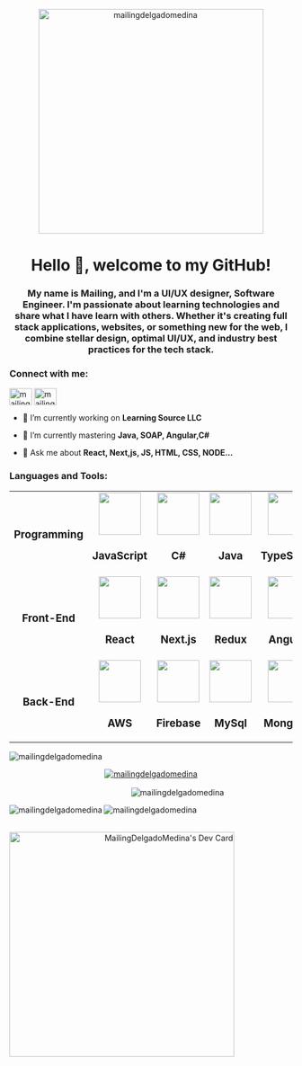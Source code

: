 

<p align="center"  height="400"  > <img height="400" src="https://i.pinimg.com/originals/bf/c6/7a/bfc67a7da17b8a3f224b0ba748c71364.gif" alt="mailingdelgadomedina" /> </p>
<h1 align="center">Hello 👋, welcome to my GitHub!</h1>
<h3 align="center">My name is Mailing, and I'm a UI/UX designer, Software Engineer. I'm passionate about learning technologies and share what I have learn with others. Whether it's creating full stack applications, websites, or something new for the web, I combine stellar design, optimal UI/UX, and industry best practices for the tech stack.</h3>
<h3 align="left">Connect with me:</h3>
<p align="left">
<a href="https://dev.to/mailingdelgadomedina" target="blank"><img align="center" src="https://raw.githubusercontent.com/rahuldkjain/github-profile-readme-generator/master/src/images/icons/Social/devto.svg" alt="mailingdelgadomedina" height="30" width="40" /></a>
<a href="https://linkedin.com/in/mailing-delgado-medina" target="blank"><img align="center" src="https://raw.githubusercontent.com/rahuldkjain/github-profile-readme-generator/master/src/images/icons/Social/linked-in-alt.svg" alt="mailingdelgadomedina" height="30" width="40" /></a>
</p>


- 🔭 I’m currently working on **Learning Source LLC**

- 🌱 I’m currently mastering **Java, SOAP, Angular,C#** 

- 💬 Ask me about **React, Next,js, JS, HTML, CSS, NODE...**

<h3 align="left">Languages and Tools:</h3>
<table align="center">
<tr>
  <td align="center">
    <h3 align="center">Programming</h3>
  </td>
  <td align="center">
    <img src="https://github.com/BrianHHough/devicon/blob/master/icons/javascript/javascript-plain.svg" width=75 height=75 align="center">
    <h3 align="center">JavaScript</h3>
  </td>
  <td align="center">
    <img src="https://seeklogo.com/images/C/c-sharp-c-logo-02F17714BA-seeklogo.com.png" width=75 height=75 align="center">
    <h3 align="center">C#</h3>
  </td>
<!--   <td align="center">
    <img src="https://github.com/BrianHHough/devicon/blob/master/icons/kotlin/kotlin-original.svg" width=75 height=75 align="center">
    <h3 align="center">Kotlin</h3>
  </td> -->
  <td align="center">
    <img src="https://github.com/BrianHHough/devicon/blob/master/icons/java/java-original-wordmark.svg" width=75 height=75 align="center">
    <h3 align="center">Java</h3>
  </td>
  <td align="center">
    <img src="https://github.com/BrianHHough/devicon/blob/master/icons/typescript/typescript-plain.svg" width=75 height=75 align="center">
    <h3 align="center">TypeScript</h3>
  </td>
  <td align="center">
    <img src="https://res.cloudinary.com/programandoconmei/image/upload/v1647383864/pngfind.com-js-logo-png-6833893_ep9tlq.png" width=75 height=75 align="center">
    <h3 align="center">NodeJS</h3>
  </td>
</tr>
  
<tr>
  <td align="center">
    <h3 align="center">Front-End</h3>
  </td>
  <td align="center">
    <img src="https://github.com/BrianHHough/devicon/blob/master/icons/react/react-original.svg" width=75 height=75 align="center">
    <h3 align="center">React</h3>
  </td>
  <td align="center">
    <img src="https://github.com/BrianHHough/devicon/blob/master/icons/nextjs/nextjs-original-wordmark.svg" width=75 height=75 align="center">
    <h3 align="center">Next.js</h3>
  </td>
  <td align="center">
    <img src="https://github.com/BrianHHough/devicon/blob/master/icons/redux/redux-original.svg" width=75 height=75 align="center">
    <h3 align="center">Redux</h3>
  </td>
  <td align="center">
    <img src="https://github.com/BrianHHough/devicon/blob/master/icons/angularjs/angularjs-plain.svg" width=75 height=75 align="center">
    <h3 align="center">Angular</h3>
  </td>
<!--   <td align="center">
    <img src="https://github.com/BrianHHough/devicon/blob/master/icons/vuejs/vuejs-original.svg" width=75 height=75 align="center">
    <h3 align="center">Vue</h3>
  </td> -->
  <td align="center">
    <img src="https://upload.wikimedia.org/wikipedia/commons/thumb/d/d5/Tailwind_CSS_Logo.svg/2048px-Tailwind_CSS_Logo.svg.png" width=75 height=75 align="center">
    <h3 align="center">Tailwind</h3>
  </td>
</tr>

<tr>
  <td align="center">
    <h3 align="center">Back-End</h3>
  </td>
  <td align="center">
    <img src="https://github.com/BrianHHough/devicon/blob/master/icons/amazonwebservices/amazonwebservices-plain-wordmark.svg" width=75 height=75 align="center">
    <h3 align="center">AWS</h3>
  </td>
<!--   <td align="center">
    <img src="https://www.vectorlogo.zone/logos/google_cloud/google_cloud-icon.svg" width=75 height=75 align="center">
    <h3 align="center">Google Cloud</h3>
  </td> -->
  <td align="center">
    <img src="https://res.cloudinary.com/programandoconmei/image/upload/v1647384075/firebase_cufgin.png" width=75 height=75 align="center">
    <h3 align="center">Firebase</h3>
  </td>
  <td align="center">
    <img src="https://cdn.freebiesupply.com/logos/large/2x/mysql-logo-png-transparent.png" width=75 height=75 align="center">
    <h3 align="center">MySql</h3>
  </td>
  <td align="center">
    <img src="https://github.com/BrianHHough/devicon/blob/master/icons/mongodb/mongodb-original.svg" width=75 height=75 align="center">
    <h3 align="center">MongoDB</h3>
  </td>
  <td align="center">
    <img src="https://github.com/BrianHHough/devicon/blob/master/icons/nodejs/nodejs-original.svg" width=75 height=75 align="center">
    <h3 align="center">Express</h3>
  </td>
</tr>

</table>




<p align="left"> <img src="https://komarev.com/ghpvc/?username=mailingdelgadomedina&label=Profile%20views&color=0e75b6&style=flat" alt="mailingdelgadomedina" /> </p>

<p align="center"> <a href="https://github.com/ryo-ma/github-profile-trophy"><img src="https://github-profile-trophy.vercel.app/?username=mailingdelgadomedina&theme=algolia&row=1" alt="mailingdelgadomedina" /></a> </p>



<!--### Blogs posts BLOG-POST-LIST:START -->
<!-- BLOG-POST-LIST:END -->

<p>&nbsp;&nbsp;&nbsp;&nbsp;&nbsp;&nbsp;&nbsp;&nbsp;&nbsp;&nbsp;&nbsp;&nbsp;&nbsp;&nbsp;&nbsp;&nbsp;&nbsp;&nbsp;&nbsp;&nbsp;&nbsp;&nbsp;&nbsp;&nbsp;&nbsp;&nbsp;&nbsp;&nbsp;&nbsp;&nbsp;&nbsp;&nbsp;&nbsp;&nbsp;&nbsp;&nbsp;&nbsp;&nbsp;&nbsp;&nbsp;&nbsp;&nbsp;&nbsp;&nbsp;&nbsp;&nbsp;&nbsp;&nbsp;&nbsp;&nbsp;&nbsp;&nbsp;&nbsp;&nbsp;&nbsp;<img align="center" src="https://github-readme-streak-stats.herokuapp.com/?user=mailingdelgadomedina&theme=radical&row=1" alt="mailingdelgadomedina" /></p>


<p><img align="left"  src="https://github-readme-stats.vercel.app/api/top-langs?username=mailingdelgadomedina&show_icons=true&locale=en&layout=compact&theme=algolia" alt="mailingdelgadomedina" /></p>

<p><img align="center" src="https://github-readme-stats.vercel.app/api?username=mailingdelgadomedina&show_icons=true&locale=en&theme=algolia" alt="mailingdelgadomedina" /></p>
<p>
&nbsp;&nbsp;&nbsp;&nbsp;&nbsp;&nbsp;&nbsp;&nbsp;&nbsp;&nbsp;&nbsp;&nbsp;&nbsp;&nbsp;&nbsp;&nbsp;&nbsp;&nbsp;&nbsp;&nbsp;&nbsp;&nbsp;&nbsp;&nbsp;&nbsp;&nbsp;&nbsp;&nbsp;&nbsp;&nbsp;&nbsp;&nbsp;&nbsp;&nbsp;&nbsp;&nbsp;&nbsp;&nbsp;&nbsp;&nbsp;&nbsp;&nbsp;&nbsp;&nbsp;&nbsp;&nbsp;&nbsp;&nbsp;&nbsp;&nbsp;&nbsp;&nbsp;&nbsp;&nbsp;&nbsp;&nbsp;&nbsp;&nbsp;&nbsp;&nbsp;&nbsp;&nbsp;&nbsp;&nbsp;&nbsp;&nbsp;&nbsp;&nbsp;&nbsp;&nbsp;<a align="right" href="https://app.daily.dev/MailingDelgado"><img src="https://api.daily.dev/devcards/cc886852bd5147ecaca2e2e81d1d84ec.png?r=equ" width="400"  alt="MailingDelgadoMedina's Dev Card"/></a></p>

